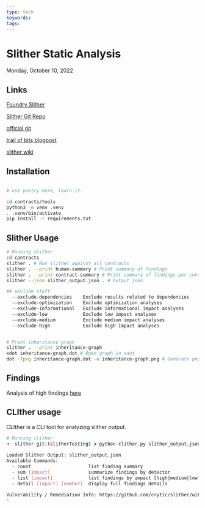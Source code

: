 ```yaml
---
type: tech
keywords: 
tags: 
---
```


# Slither Static Analysis

Monday, October 10, 2022

## Links

[Foundry Slither](https://book.getfoundry.sh/config/static-analyzers)

[Slither Git Repo](https://github.com/crytic/slither)

[official git](https://github.com/crytic/slither)

[trail of bits blogpost](https://blog.trailofbits.com/2018/10/19/slither-a-solidity-static-analysis-framework/)

[slither wiki](https://github.com/crytic/slither/wiki)

## Installation

```bash

# use poetry here, learn it. 

cd contracts/tools
python3 -m venv .venv
. .venv/bin/activate
pip install -r requirements.txt
```

## Slither Usage

```bash
# Running slither
cd contracts
slither . # Run slither against all contracts
slither . --print human-summary # Print summary of findings
slither . --print contract-summary # Print summary of findings per contract
slither --json slither_output.json . # Output json

## exclude stuff
  --exclude-dependencies    Exclude results related to dependencies
  --exclude-optimization    Exclude optimization analyses
  --exclude-informational   Exclude informational impact analyses
  --exclude-low             Exclude low impact analyses
  --exclude-medium          Exclude medium impact analyses
  --exclude-high            Exclude high impact analyses


# Print inheritance graph
slither . --print inheritance-graph
xdot inheritance-graph.dot # Open graph in xdot
dot -Tpng inheritance-graph.dot -o inheritance-graph.png # Generate png
```

## Findings

Analysis of high findings [here](./findings.md)

## CLIther usage

CLIther is a CLI tool for analyzing slither output.

```bash
# Running clither
➜  slither git:(slitherTesting) ✗ python clither.py slither_output.json
                                                               
Loaded Slither Output: slither_output.json
Available Commands:
  - count                     list finding summary
  - sum [impact]              summarize findings by detector
  - list [impact]             list findings by impact [high|medium|low|informational|optimization]
  - detail [impact] [number]  display full findings details

Vulnerability / Remediation Info: https://github.com/crytic/slither/wiki/Detector-Documentation
∴ 
```
